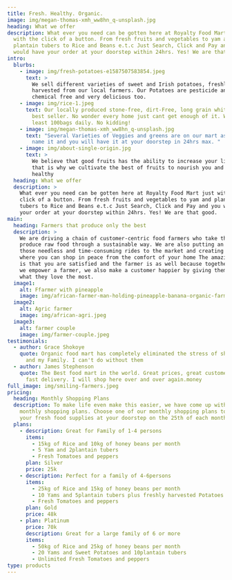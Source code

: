 ```yaml
---
title: Fresh. Healthy. Organic.
image: img/megan-thomas-xmh_ww8hn_q-unsplash.jpg
heading: What we offer
description: What ever you need can be gotten here at Royalty Food Mart just
  with the click of a button. From fresh fruits and vegetables to yam and
  plantain tubers to Rice and Beans e.t.c Just Search, Click and Pay and you
  would have your order at your doorstep within 24hrs. Yes! We are that good
intro:
  blurbs:
    - image: img/fresh-potatoes-e1587507583854.jpeg
      text: >
        We sell different varieties of sweet and Irish potatoes, freshly
        harvested from our local farmers. Our Potatoes are pesticide and
        chemical free and very delicious too. 
    - image: img/rice-1.jpeg
      text: Our locally produced stone-free, dirt-Free, long grain white rice is our
        best seller. No wonder every home just cant get enough of it. We sell at
        least 100bags daily. No kidding!
    - image: img/megan-thomas-xmh_ww8hn_q-unsplash.jpg
      text: "Several Varieties of Veggies and greens are on our mart as well. Just
        name it and you will have it at your doorstep in 24hrs max. "
    - image: img/about-single-origin.jpg
      text: >
        We believe that good fruits has the ability to increase your life span.
        that is why we cultivate the best of fruits to nourish you and keep you
        healthy
  heading: What we offer
  description: >
    What ever you need can be gotten here at Royalty Food Mart just with the
    click of a button. From fresh fruits and vegetables to yam and plantain
    tubers to Rice and Beans e.t.c Just Search, Click and Pay and you would have
    your order at your doorstep within 24hrs. Yes! We are that good.
main:
  heading: Farmers that produce only the best
  description: >
    We are driving a chain of customer-centric food farmers who take the time to
    produce raw food through a sustainable way. We are also putting an end to
    those needless and time-consuming rides to the market and creating an avenue
    where you can shop in peace from the comfort of your home The amazing part
    is that you are satisfied and the farmer is as well because together while
    we empower a farmer, we also make a customer happier by giving them time to
    what they love the most.
  image1:
    alt: Ffarmer with pineapple
    image: img/african-farmer-man-holding-pineapple-banana-organic-farm-with-smile-happy-agriculture-cultivation-concept_73622-1403.jpeg
  image2:
    alt: Agric farmer
    image: img/african-agri.jpeg
  image3:
    alt: farmer couple
    image: img/farmer-couple.jpeg
testimonials:
  - author: Grace Shokoye
    quote: Organic food mart has completely eliminated the stress of shopping for me
      and my Family. I can't do without them
  - author: James Stephenson
    quote: The Best food mart in the world. Great prices, great customer service,
      fast delivery. I will shop here over and over again.money
full_image: img/smiling-farmers.jpeg
pricing:
  heading: Monthly Shopping Plans
  description: To make life even make this easier, we have come up with our
    monthly shopping plans. Choose one of our monthly shopping plans to receive
    your fresh food supplies at your doorstep on the 25th of each month.
  plans:
    - description: Great for Family of 1-4 persons
      items:
        - 15kg of Rice and 10kg of honey beans per month
        - 5 Yam and 2plantain tubers
        - Fresh Tomatoes and peppers
      plan: Silver
      price: 25k
    - description: Perfect for a family of 4-6persons
      items:
        - 25kg of Rice and 15kg of honey beans per month
        - 10 Yams and 5plantain tubers plus freshly harvested Potatoes
        - Fresh Tomatoes and peppers
      plan: Gold
      price: 48k
    - plan: Platinum
      price: 70k
      description: Great for a large family of 6 or more
      items:
        - 50kg of Rice and 25kg of honey beans per month
        - 20 Yams and Sweet Potatoes and 10plantain tubers
        - Unlimited Fresh Tomatoes and peppers
type: products
---
```

